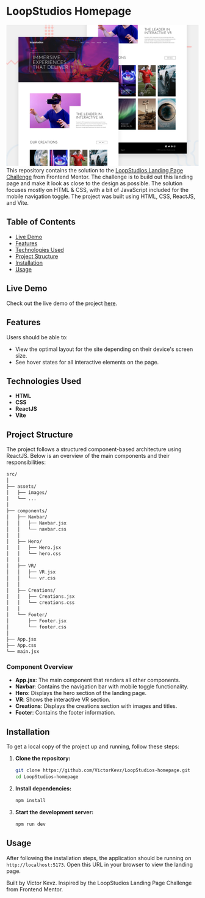 # LoopStudios Homepage
![alt text](public/design/desktop-preview.jpg)
This repository contains the solution to the [LoopStudios Landing Page Challenge](https://www.frontendmentor.io/challenges/loopstudios-landing-page-N88J5Onjw/hub) from Frontend Mentor. The challenge is to build out this landing page and make it look as close to the design as possible. The solution focuses mostly on HTML & CSS, with a bit of JavaScript included for the mobile navigation toggle. The project was built using HTML, CSS, ReactJS, and Vite.

## Table of Contents

- [Live Demo](#live-demo)
- [Features](#features)
- [Technologies Used](#technologies-used)
- [Project Structure](#project-structure)
- [Installation](#installation)
- [Usage](#usage)


## Live Demo

Check out the live demo of the project [here](https://victorkevz.github.io/LoopStudios-homepage).

## Features

Users should be able to:

- View the optimal layout for the site depending on their device's screen size.
- See hover states for all interactive elements on the page.

## Technologies Used

- **HTML**
- **CSS**
- **ReactJS**
- **Vite**

## Project Structure

The project follows a structured component-based architecture using ReactJS. Below is an overview of the main components and their responsibilities:

```plaintext
src/
│
├── assets/
│   ├── images/
│   └── ...
│
├── components/
│   ├── Navbar/
│   │   ├── Navbar.jsx
│   │   └── navbar.css
│   │
│   ├── Hero/
│   │   ├── Hero.jsx
│   │   └── hero.css
│   │
│   ├── VR/
│   │   ├── VR.jsx
│   │   └── vr.css
│   │
│   ├── Creations/
│   │   ├── Creations.jsx
│   │   └── creations.css
│   │
│   └── Footer/
│       ├── Footer.jsx
│       └── footer.css
│
├── App.jsx
├── App.css
└── main.jsx
```

### Component Overview

- **App.jsx**: The main component that renders all other components.
- **Navbar**: Contains the navigation bar with mobile toggle functionality.
- **Hero**: Displays the hero section of the landing page.
- **VR**: Shows the interactive VR section.
- **Creations**: Displays the creations section with images and titles.
- **Footer**: Contains the footer information.



## Installation

To get a local copy of the project up and running, follow these steps:

1. **Clone the repository:**
   ```bash
   git clone https://github.com/VictorKevz/LoopStudios-homepage.git
   cd LoopStudios-homepage
   ```

2. **Install dependencies:**
   ```bash
   npm install
   ```

3. **Start the development server:**
   ```bash
   npm run dev
   ```

## Usage

After following the installation steps, the application should be running on `http://localhost:5173`. Open this URL in your browser to view the landing page.



Built by Victor Kevz. Inspired by the LoopStudios Landing Page Challenge from Frontend Mentor.